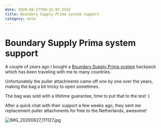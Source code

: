 ```yaml
---
date: 2020-08-27T09:21:07.554Z
title: Boundary Supply Prima system support
category: note
---
```

# Boundary Supply Prima system support

A couple of years ago I bought a [Boundary Supply Prima system](https://www.boundarysupply.com/products/prima-system) backpack which has been traveling with me to many countries. 

Unfortunately the puller attachments came off one by one over the years, making the bag a bit tricky to open sometimes. 

The bag was sold with a lifetime guarantee, time to put that to the test :) 

After a quick chat with their support a few weeks ago, they sent me replacement puller attachments for free to the Netherlands, awesome! 

![IMG_20200827_111127.jpg](https://d3khpbv2gxh34v.cloudfront.net/r/notes/IMG_20200827_111127.jpg "1.33")
